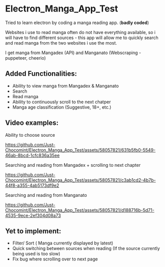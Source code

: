 # Electron_Manga_App_Test
Tried to learn electron by coding a manga reading app. (**badly coded**)

Websites i use to read manga often do not have everything available, so i will have to find different sources - this app will allow me to quickly search and read manga from the two websites i use the most. 

I get manga from Mangadex (API) and Manganato (Webscraping - puppeteer, cheerio)

## **Added Functionalities:**
- Ability to view manga from Mangadex & Manganato
- Search
- Read manga
- Ability to continuously scroll to the next chatper
- Manga age classification (Suggestive, 18+, etc.)

## **Video examples:**
Ability to choose source

https://github.com/Just-Chocomint/Electron_Manga_App_Test/assets/58057821/631b5fb0-5549-46ab-8bcd-1cfc836a35ee


Searching and reading from Mangadex + scrolling to next chapter

https://github.com/Just-Chocomint/Electron_Manga_App_Test/assets/58057821/c3ab1cd2-4b7b-44f8-a355-4ab5173df9e2


Searching and reading from Manganato

https://github.com/Just-Chocomint/Electron_Manga_App_Test/assets/58057821/d188716b-5d71-4535-9ece-2ef304d08a73



## **Yet to implement:**
- Filter/ Sort ( Manga currently displayed by latest)
- Quick switching between sources when reading (If the source currently being used is too slow)
- Fix bug where scrolling over to next page
